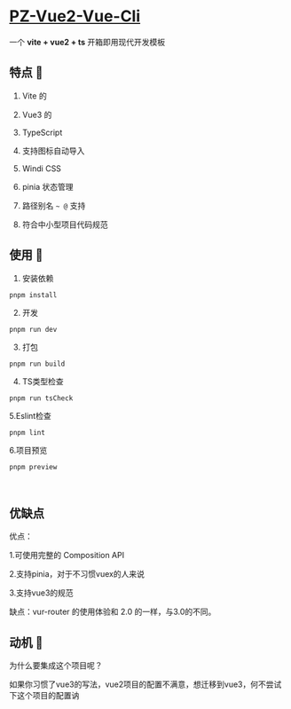 # [PZ-Vue2-Vue-Cli](https://github.com/PZ-18664918826/pz-vu2-vueCli.git)

一个 **vite + vue2 + ts** 开箱即用现代开发模板

## 特点 🐳

1. Vite 的

2. Vue3 的

3. TypeScript

4. 支持图标自动导入

5. Windi CSS

6. pinia 状态管理

7. 路径别名 `~ @` 支持

8. 符合中小型项目代码规范



## 使用 🐂

1. 安装依赖

```shell
pnpm install
```

2. 开发

```shell
pnpm run dev
```

3. 打包

```shell
pnpm run build
```

4. TS类型检查

```shell
pnpm run tsCheck
```

5.Eslint检查

```shell
pnpm lint
```

6.项目预览

```shell
pnpm preview
```

<br />

## 优缺点

优点：

1.可使用完整的 Composition API

2.支持pinia，对于不习惯vuex的人来说

3.支持vue3的规范

缺点：vur-router 的使用体验和 2.0 的一样，与3.0的不同。



## 动机 🐗

为什么要集成这个项目呢？

如果你习惯了vue3的写法，vue2项目的配置不满意，想迁移到vue3，何不尝试下这个项目的配置讷

<br />

<br />

